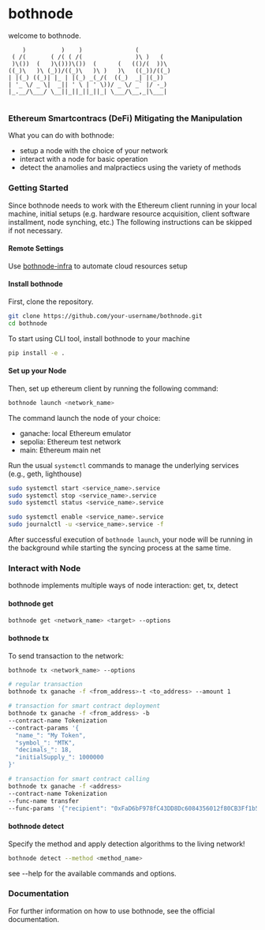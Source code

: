 # bothnode
welcome to bothnode.
```                                               
    )          )    )               (          
 ( /(       ( /( ( /(               )\ )   (   
 )\())  (   )\()))\())  (      (   (()/(  ))\  
((_)\   )\ (_))/((_)\   )\ )   )\   ((_))/((_) 
| |(_) ((_)| |_ | |(_) _(_/(  ((_)  _| |(_))   
| '_ \/ _ \|  _|| ' \ | ' \))/ _ \/ _` |/ -_)  
|_.__/\___/ \__||_||_||_||_| \___/\__,_|\___|  
                                               
```

### Ethereum Smartcontracs (DeFi) Mitigating the Manipulation
What you can do with bothnode:
 - setup a node with the choice of your network
 - interact with a node for basic operation 
 - detect the anamolies and malpractiecs using the variety of methods

### Getting Started 
Since bothnode needs to work with the Ethereum client running in your local machine, initial setups (e.g. hardware resource acquisition, client software installment, node synching, etc.) 
The following instructions can be skipped if not necessary.

#### Remote Settings 

Use [bothnode-infra](https://github.com/Utatistics/bothnode-infra/tree/main) to automate cloud resources setup 

#### Install bothnode
First, clone the repository. 
```bash
git clone https://github.com/your-username/bothnode.git
cd bothnode
```

To start using CLI tool, install bothnode to your machine 
```bash
pip install -e .
```

#### Set up your Node
Then, set up ethereum client by running the following command:
```bash
bothnode launch <network_name>
```
The command launch the node of your choice: 
 - ganache: local Ethereum emulator
 - sepolia: Ethereum test network
 - main: Ethereum main net

Run the usual `systemctl` commands to manage the underlying services (e.g., geth, lighthouse)
```bash
sudo systemctl start <service_name>.service
sudo systemctl stop <service_name>.service
sudo systemctl status <service_name>.service

sudo systemctl enable <service_name>.service
sudo journalctl -u <service_name>.service -f
```


After successful execution of `bothnode launch`, your node will be running in the background while starting the syncing process at the same time.

### Interact with Node
bothnode implements multiple ways of node interaction: get, tx, detect

#### bothnode get
```bash
bothnode get <network_name> <target> --options
```

#### bothnode tx
To send transaction to the network:
```bash
bothnode tx <network_name> --options

# regular transaction
bothnode tx ganache -f <from_address>-t <to_address> --amount 1

# transaction for smart contract deployment
bothnode tx ganache -f <from_address> -b
--contract-name Tokenization
--contract-params '{
  "name_": "My Token",
  "symbol_": "MTK",
  "decimals_": 18,
  "initialSupply_": 1000000
}'

# transaction for smart contract calling
bothnode tx ganache -f <address>
--contract-name Tokenization
--func-name transfer
--func-params '{"recipient": "0xFaD6bF978fC43DD8Dc6084356012f80CB3Ff1b56", "amount": 1000}'
```

#### bothnode detect
Specify the method and apply detection algorithms to the living network!
```bash
bothnode detect --method <method_name>
```

see --help for the available commands and options.

### Documentation
For further information on how to use bothnode, see the official documentation.
